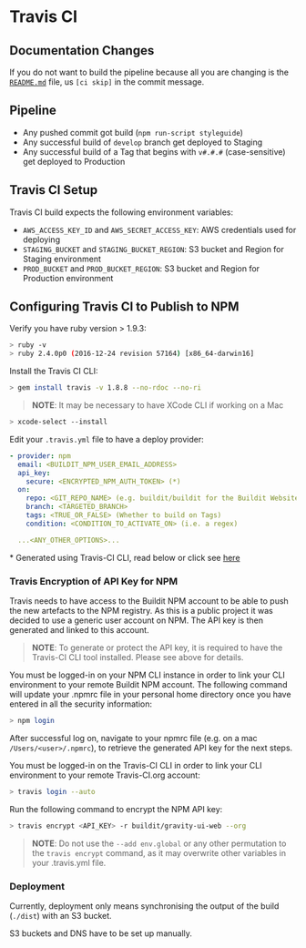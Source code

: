 # Travis CI

## Documentation Changes

If you do not want to build the pipeline because all you are changing is the [`README.md`](../README.md) file, us `[ci skip]` in the commit message.

## Pipeline

- Any pushed commit got build (`npm run-script styleguide`)
- Any successful build of `develop` branch get deployed to Staging
- Any successful build of a Tag that begins with `v#.#.#`  (case-sensitive) get deployed to Production

## Travis CI Setup

Travis CI build expects the following environment variables:

- `AWS_ACCESS_KEY_ID` and `AWS_SECRET_ACCESS_KEY`: AWS credentials used for deploying
- `STAGING_BUCKET` and `STAGING_BUCKET_REGION`: S3 bucket and Region for Staging environment
- `PROD_BUCKET` and `PROD_BUCKET_REGION`: S3 bucket and Region for Production environment


## Configuring Travis CI to Publish to NPM

Verify you have ruby version > 1.9.3:

```bash
> ruby -v
> ruby 2.4.0p0 (2016-12-24 revision 57164) [x86_64-darwin16]
```

Install the Travis CI CLI:

```bash
> gem install travis -v 1.8.8 --no-rdoc --no-ri
```

> **NOTE**:  It may be necessary to have XCode CLI if working on a Mac

```bash
> xcode-select --install
```

Edit your `.travis.yml` file to have a deploy provider:

```yaml
- provider: npm
  email: <BUILDIT_NPM_USER_EMAIL_ADDRESS>
  api_key: 
    secure: <ENCRYPTED_NPM_AUTH_TOKEN> (*)
  on:
    repo: <GIT_REPO_NAME> (e.g. buildit/buildit for the Buildit Website)
    branch: <TARGETED_BRANCH>
    tags: <TRUE_OR_FALSE> (Whether to build on Tags)
    condition: <CONDITION_TO_ACTIVATE_ON> (i.e. a regex)

  ...<ANY_OTHER_OPTIONS>... 
```

\* Generated using Travis-CI CLI, read below or click see [here](https://docs.travis-ci.com/user/deployment/npm/#NPM-auth-token)

### Travis Encryption of API Key for NPM

Travis needs to have access to the Buildit NPM account to be able to push the new artefacts to the NPM registry.  As this is a public project it was decided to use a generic user account on NPM.  The API key is then generated and linked to this account.  
> **NOTE**: To generate or protect the API key, it is required to have the Travis-CI CLI tool installed. Please see above for details.

You must be logged-in on your NPM CLI instance in order to link your CLI environment to your remote Buildit NPM account.  The following command will update your .npmrc file in your personal home directory once you have entered in all the security information:

```bash
> npm login
```

After successful log on, navigate to your npmrc file (e.g. on a mac `/Users/<user>/.npmrc`), to retrieve the generated API key for the next steps.

You must be logged-in on the Travis-CI CLI in order to link your CLI environment to your remote Travis-CI.org account:

```bash
> travis login --auto
```

Run the following command to encrypt the NPM API key:

```bash
> travis encrypt <API_KEY> -r buildit/gravity-ui-web --org
```

> **NOTE**: Do not use the `--add env.global` or any other permutation to the `travis encrypt` command, as it may overwrite other variables in your .travis.yml file.

### Deployment

Currently, deployment only means synchronising the output of the build (`./dist`) with an S3 bucket.

S3 buckets and DNS have to be set up manually.
